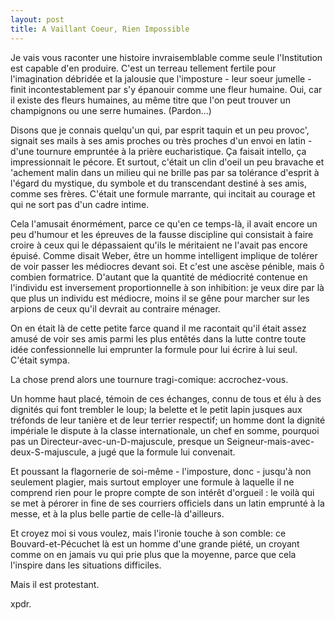 ```yaml
---
layout: post
title: A Vaillant Coeur, Rien Impossible
---
```


Je vais vous raconter une histoire invraisemblable comme seule l'Institution est capable d'en produire. C'est un terreau tellement fertile pour l'imagination débridée et la jalousie que l'imposture - leur soeur jumelle - finit incontestablement par s'y épanouir comme une fleur humaine. Oui, car il existe des fleurs humaines, au même titre que l'on peut trouver un champignons ou une serre humaines. (Pardon...)

Disons que je connais quelqu'un qui, par esprit taquin et un peu provoc', signait ses mails à ses amis proches ou très proches d'un envoi en latin - d'une tournure empruntée à la prière eucharistique. Ça faisait intello, ça impressionnait le pécore. Et surtout, c'était un clin d'oeil un peu bravache et 'achement malin dans un milieu qui ne brille pas par sa tolérance d'esprit à l'égard du mystique, du symbole et du transcendant destiné à ses amis, comme ses frères. C'était une formule marrante, qui incitait au courage et qui ne sort pas d'un cadre intime.

Cela l'amusait énormément, parce ce qu'en ce temps-là, il avait encore un peu d'humour et les épreuves de la fausse discipline qui consistait à faire croire à ceux qui le dépassaient qu'ils le méritaient ne l'avait pas encore épuisé. Comme disait Weber, être un homme intelligent implique de tolérer de voir passer les médiocres devant soi. Et c'est une ascèse pénible, mais ô combien formatrice. D'autant que la quantité de médiocrité contenue en l'individu est inversement proportionnelle à son inhibition: je veux dire par là que plus un individu est médiocre, moins il se gêne pour marcher sur les arpions de ceux qu'il devrait au contraire ménager.

On en était là de cette petite farce quand il me racontait qu'il était assez amusé de voir ses amis parmi les plus entêtés dans la lutte contre toute idée confessionnelle lui emprunter la formule pour lui écrire à lui seul. C'était sympa.

La chose prend alors une tournure tragi-comique: accrochez-vous. 

Un homme haut placé, témoin de ces échanges, connu de tous et élu à des dignités qui font trembler le loup; la belette et le petit lapin jusques aux tréfonds de leur tanière et de leur terrier respectif; un homme dont la dignité impériale le dispute à la classe internationale, un chef en somme, pourquoi pas un Directeur-avec-un-D-majuscule, presque un Seigneur-mais-avec-deux-S-majuscule, a jugé que la formule lui convenait.

 Et poussant la flagornerie de soi-même - l'imposture, donc - jusqu'à non seulement plagier, mais surtout employer une formule à laquelle il ne comprend rien pour le propre compte de son intérêt d'orgueil : le voilà qui se met à pérorer in fine de ses courriers officiels dans un latin emprunté à la messe, et à la plus belle partie de celle-là d'ailleurs.

Et croyez moi si vous voulez, mais l'ironie touche à son comble: ce Bouvard-et-Pécuchet là est un homme d'une grande piété, un croyant comme on en jamais vu qui prie plus que la moyenne, parce que cela l'inspire dans les situations difficiles. 

Mais il est protestant.

xpdr.
